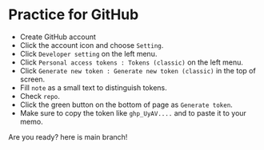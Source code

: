 # Practice for GitHub
- Create GitHub account
- Click the account icon and choose `Setting`.
- Click `Developer setting` on the left menu.
- Click `Personal access tokens : Tokens (classic)` on the left menu.
- Click `Generate new token : Generate new token (classic)` in the top of screen.
- Fill `note` as a small text to distinguish tokens.
- Check `repo`.
- Click the green button on the bottom of page as `Generate token`.
- Make sure to copy the token like `ghp_UyAV....` and to paste it to your memo.

Are you ready?
here is main branch!